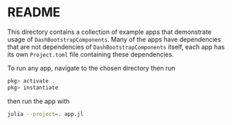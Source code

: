 # README

This directory contains a collection of example apps that demonstrate usage of
`DashBootstrapComponents`. Many of the apps have dependencies that are not
dependencies of `DashBootstrapComponents` itself, each app has its own
`Project.toml` file containing these dependencies.

To run any app, navigate to the chosen directory then run

```julia
pkg> activate .
pkg> instantiate
```

then run the app with

```sh
julia --project=. app.jl
```
